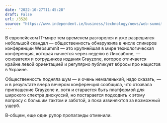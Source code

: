 ```yaml
---
date: "2022-10-27T11:45:28"
draft: False
url: /3528
source: "https://www.independent.ie/business/technology/news/web-summit-disinvites-far-left-news-website-the-grayzone-from-conference-over-ukraine-articles-42098049.html"
---
```


В европейском IT-мире тем временем разгорелся и уже разрешился небольшой скандал — общественность обнаружила в числе спикеров конференции Websummit — это крупнейшая в мире технологическая конференция, которая начнется через неделю в Лиссабоне, — основателя и сотрудников издания Grayzone, которое отличается крайне левой ориентацией и регулярно публикует вбросы про нацистов в Украине. 

Общественность подняла шум — и очень немаленький, надо сказать, — и в результате вчера вечером конференция сообщила, что отозвала приглашение Grayzone и, хотя и старается быть платформой для широкого спектра дискуссий, но постарается подходить к этому вопросу с большим тактом и заботой, а пока извиняются за возможный ущерб.

В-общем, еще один рупор пропаганды отменили.
